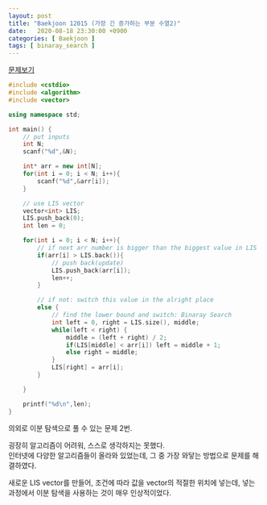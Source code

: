 ```yaml
---
layout: post
title: "Baekjoon 12015 (가장 긴 증가하는 부분 수열2)"
date:   2020-08-18 23:30:00 +0900
categories: [ Baekjoon ]
tags: [ binaray_search ]
---
```


[문제보기][prob]

```c++
#include <cstdio>
#include <algorithm>
#include <vector>

using namespace std;

int main() {
    // put inputs
    int N;
    scanf("%d",&N);

    int* arr = new int[N];
    for(int i = 0; i < N; i++){
        scanf("%d",&arr[i]);
    }

    // use LIS vector
    vector<int> LIS;
    LIS.push_back(0);
    int len = 0;

    for(int i = 0; i < N; i++){
        // if next arr number is bigger than the biggest value in LIS
        if(arr[i] > LIS.back()){
            // push back(update)
            LIS.push_back(arr[i]);
            len++;
        }

        // if not: switch this value in the alright place
        else {
            // find the lower bound and switch: Binaray Search
            int left = 0, right = LIS.size(), middle;
            while(left < right) {
                middle = (left + right) / 2;
                if(LIS[middle] < arr[i]) left = middle + 1;
                else right = middle;
            }
            LIS[right] = arr[i];
        }

    }

    printf("%d\n",len);
}
```

의외로 이분 탐색으로 풀 수 있는 문제 2번.

굉장히 알고리즘이 어려워, 스스로 생각하지는 못했다.  
인터넷에 다양한 알고리즘들이 올라와 있었는데, 그 중 가장 와닿는 방법으로 문제를 해결하였다.

새로운 LIS vector를 만들어, 조건에 따라 값을 vector의 적절한 위치에 넣는데,
넣는 과정에서 이분 탐색을 사용하는 것이 매우 인상적이었다.

[prob]: https://www.acmicpc.net/problem/12015